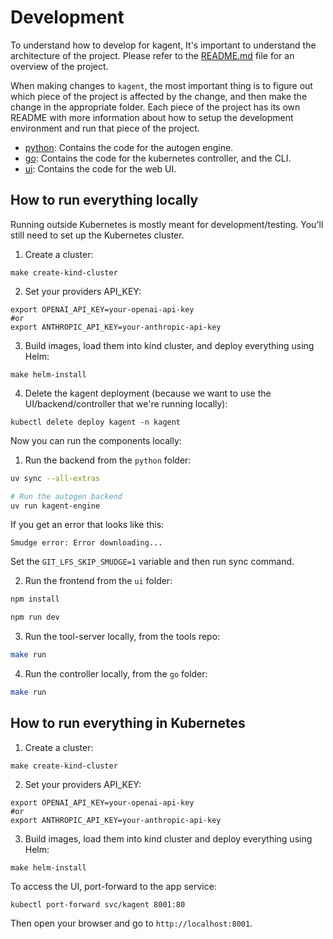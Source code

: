  # Development

To understand how to develop for kagent, It's important to understand the architecture of the project. Please refer to the [README.md](README.md#architecture) file for an overview of the project.

When making changes to `kagent`, the most important thing is to figure out which piece of the project is affected by the change, and then make the change in the appropriate folder. Each piece of the project has its own README with more information about how to setup the development environment and run that piece of the project.

- [python](python): Contains the code for the autogen engine.
- [go](go): Contains the code for the kubernetes controller, and the CLI.
- [ui](ui): Contains the code for the web UI.


## How to run everything locally

Running outside Kubernetes is mostly meant for development/testing. You'll still need to set up the Kubernetes cluster.

1. Create a cluster:

```shell
make create-kind-cluster
```

2. Set your providers API_KEY:

```shell
export OPENAI_API_KEY=your-openai-api-key
#or
export ANTHROPIC_API_KEY=your-anthropic-api-key
```

3. Build images, load them into kind cluster, and deploy everything using Helm:

```shell
make helm-install
```

4. Delete the kagent deployment (because we want to use the UI/backend/controller that we're running locally):

```shell
kubectl delete deploy kagent -n kagent
```

Now you can run the components locally:

1. Run the backend from the `python` folder:

```bash
uv sync --all-extras

# Run the autogen backend
uv run kagent-engine
```

If you get an error that looks like this:

```
Smudge error: Error downloading...
```

Set the `GIT_LFS_SKIP_SMUDGE=1` variable and then run sync command.

2. Run the frontend from the `ui` folder:

```bash
npm install

npm run dev
```

3. Run the tool-server locally, from the tools repo:


```bash
make run
```

4. Run the controller locally, from the `go` folder:

```bash
make run
```
## How to run everything in Kubernetes

1. Create a cluster:

```shell
make create-kind-cluster
```

2. Set your providers API_KEY:

```shell
export OPENAI_API_KEY=your-openai-api-key
#or
export ANTHROPIC_API_KEY=your-anthropic-api-key
```

3. Build images, load them into kind cluster and deploy everything using Helm:

```shell
make helm-install
```

To access the UI, port-forward to the app service:

```shell
kubectl port-forward svc/kagent 8001:80
```

Then open your browser and go to `http://localhost:8001`.
